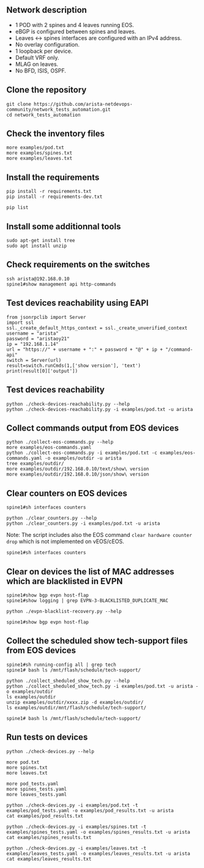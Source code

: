 ## Network description

- 1 POD with 2 spines and 4 leaves running EOS.
- eBGP is configured between spines and leaves.
- Leaves <-> spines interfaces are configured with an IPv4 address.
- No overlay configuration.
- 1 loopback per device.
- Default VRF only.
- MLAG on leaves.
- No BFD, ISIS, OSPF.

## Clone the repository

```
git clone https://github.com/arista-netdevops-community/network_tests_automation.git
cd network_tests_automation
```

## Check the inventory files

```
more examples/pod.txt
more examples/spines.txt
more examples/leaves.txt
```
## Install the requirements

```
pip install -r requirements.txt
pip install -r requirements-dev.txt
```
```
pip list
```

## Install some additionnal tools

```
sudo apt-get install tree
sudo apt install unzip
```

## Check requirements on the switches

```
ssh arista@192.168.0.10
spine1#show management api http-commands
```

## Test devices reachability using EAPI

```
from jsonrpclib import Server
import ssl
ssl._create_default_https_context = ssl._create_unverified_context
username = "arista"
password = "aristaoy21"
ip = "192.168.1.14"
url = "https://" + username + ":" + password + "@" + ip + "/command-api"
switch = Server(url)
result=switch.runCmds(1,['show version'], 'text')
print(result[0]['output'])
```

## Test devices reachability

```
python ./check-devices-reachability.py --help
python ./check-devices-reachability.py -i examples/pod.txt -u arista
```

## Collect commands output from EOS devices

```
python ./collect-eos-commands.py --help
more examples/eos-commands.yaml
python ./collect-eos-commands.py -i examples/pod.txt -c examples/eos-commands.yaml -o examples/outdir -u arista
tree examples/outdir/
more examples/outdir/192.168.0.10/text/show\ version
more examples/outdir/192.168.0.10/json/show\ version
```

## Clear counters on EOS devices

```
spine1#sh interfaces counters
```
```
python ./clear_counters.py --help
python ./clear_counters.py -i examples/pod.txt -u arista
```
Note: The script includes also the EOS command `clear hardware counter drop` which is not implemented on vEOS/cEOS.
```
spine1#sh interfaces counters
```

## Clear on devices the list of MAC addresses which are blacklisted in EVPN

```
spine1#show bgp evpn host-flap
spine1#show logging | grep EVPN-3-BLACKLISTED_DUPLICATE_MAC
```
```
python ./evpn-blacklist-recovery.py --help
```
```
spine1#show bgp evpn host-flap
```

## Collect the scheduled show tech-support files from EOS devices

```
spine1#sh running-config all | grep tech
spine1# bash ls /mnt/flash/schedule/tech-support/
```
```
python ./collect_sheduled_show_tech.py --help
python ./collect_sheduled_show_tech.py -i examples/pod.txt -u arista -o examples/outdir
ls examples/outdir
unzip examples/outdir/xxxx.zip -d examples/outdir/
ls examples/outdir/mnt/flash/schedule/tech-support/
```
```
spine1# bash ls /mnt/flash/schedule/tech-support/
```

## Run tests on devices

```
python ./check-devices.py --help
```
```
more pod.txt
more spines.txt
more leaves.txt
```
```
more pod_tests.yaml
more spines_tests.yaml
more leaves_tests.yaml
```
```
python ./check-devices.py -i examples/pod.txt -t examples/pod_tests.yaml -o examples/pod_results.txt -u arista
cat examples/pod_results.txt
```
```
python ./check-devices.py -i examples/spines.txt -t examples/spines_tests.yaml -o examples/spines_results.txt -u arista
cat examples/spines_results.txt
```
```
python ./check-devices.py -i examples/leaves.txt -t examples/leaves_tests.yaml -o examples/leaves_results.txt -u arista
cat examples/leaves_results.txt
```